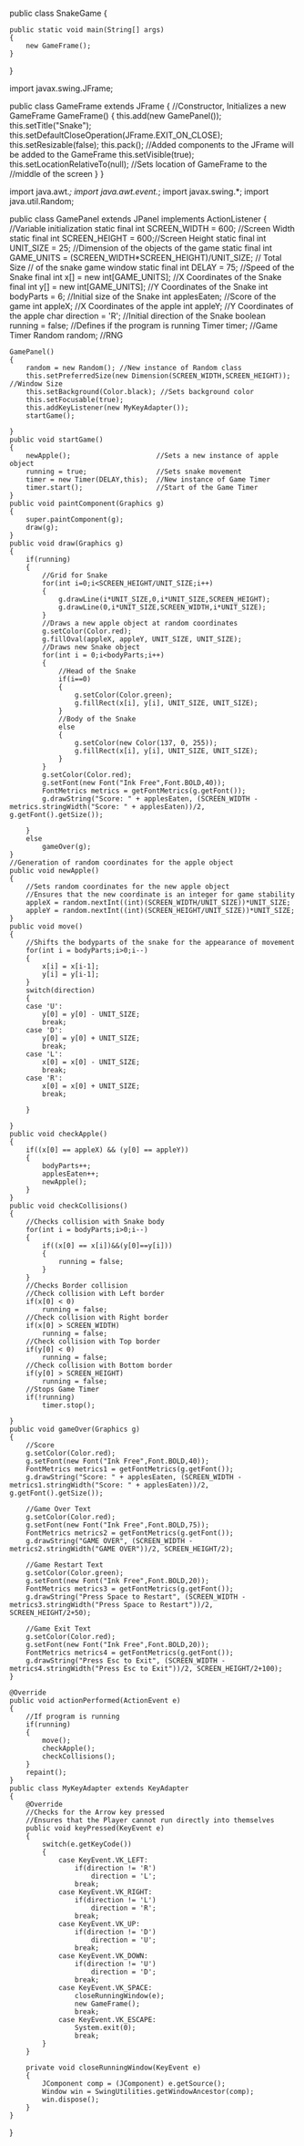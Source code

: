 public class SnakeGame 
{

	public static void main(String[] args)
	{
		new GameFrame();
	}
}


import javax.swing.JFrame;

public class GameFrame extends JFrame
{
	//Constructor, Initializes a new GameFrame
	GameFrame()
	{
		this.add(new GamePanel());
		this.setTitle("Snake");
		this.setDefaultCloseOperation(JFrame.EXIT_ON_CLOSE);
		this.setResizable(false);
		this.pack();	//Added components to the JFrame will be added to the GameFrame
		this.setVisible(true);
		this.setLocationRelativeTo(null); //Sets location of GameFrame to the
										  //middle of the screen
	}
}


import java.awt.*;
import java.awt.event.*;
import javax.swing.*;
import java.util.Random;

public class GamePanel extends JPanel implements ActionListener
{
	//Variable initialization
	static final int SCREEN_WIDTH = 600; //Screen Width
	static final int SCREEN_HEIGHT = 600;//Screen Height
	static final int UNIT_SIZE = 25;	 //Dimension of the objects of the game
	static final int GAME_UNITS = (SCREEN_WIDTH*SCREEN_HEIGHT)/UNIT_SIZE; // Total Size
														// of the snake game window
	static final int DELAY = 75;		//Speed of the Snake
	final int x[] = new int[GAME_UNITS]; //X Coordinates of the Snake
	final int y[] = new int[GAME_UNITS]; //Y Coordinates of the Snake
	int bodyParts = 6; //Initial size of the Snake
	int applesEaten;   //Score of the game
	int appleX;		   //X Coordinates of the apple
	int appleY;		   //Y Coordinates of the apple	
	char direction = 'R'; //Initial direction of the Snake
	boolean running = false; //Defines if the program is running
	Timer timer;			 //Game Timer
	Random random;			 //RNG
	

	GamePanel()
	{
		random = new Random(); //New instance of Random class
		this.setPreferredSize(new Dimension(SCREEN_WIDTH,SCREEN_HEIGHT)); //Window Size
		this.setBackground(Color.black); //Sets background color
		this.setFocusable(true);
		this.addKeyListener(new MyKeyAdapter());
		startGame();
		
	}
	public void startGame()
	{
		newApple();						//Sets a new instance of apple object
		running = true;					//Sets snake movement
		timer = new Timer(DELAY,this);	//New instance of Game Timer
		timer.start();					//Start of the Game Timer
	}
	public void paintComponent(Graphics g)
	{
		super.paintComponent(g);
		draw(g);
	}
	public void draw(Graphics g)
	{
		if(running)
		{
			//Grid for Snake
			for(int i=0;i<SCREEN_HEIGHT/UNIT_SIZE;i++)
			{
				g.drawLine(i*UNIT_SIZE,0,i*UNIT_SIZE,SCREEN_HEIGHT);
				g.drawLine(0,i*UNIT_SIZE,SCREEN_WIDTH,i*UNIT_SIZE);
			}
			//Draws a new apple object at random coordinates
			g.setColor(Color.red);
			g.fillOval(appleX, appleY, UNIT_SIZE, UNIT_SIZE);
			//Draws new Snake object
			for(int i = 0;i<bodyParts;i++)
			{
				//Head of the Snake
				if(i==0)
				{
					g.setColor(Color.green);
					g.fillRect(x[i], y[i], UNIT_SIZE, UNIT_SIZE);
				}
				//Body of the Snake
				else
				{
					g.setColor(new Color(137, 0, 255));
					g.fillRect(x[i], y[i], UNIT_SIZE, UNIT_SIZE);
				}
			}
			g.setColor(Color.red);
			g.setFont(new Font("Ink Free",Font.BOLD,40));
			FontMetrics metrics = getFontMetrics(g.getFont());
			g.drawString("Score: " + applesEaten, (SCREEN_WIDTH - metrics.stringWidth("Score: " + applesEaten))/2, g.getFont().getSize());
			
		}
		else
			gameOver(g);
	}
	//Generation of random coordinates for the apple object
	public void newApple()
	{
		//Sets random coordinates for the new apple object
		//Ensures that the new coordinate is an integer for game stability
		appleX = random.nextInt((int)(SCREEN_WIDTH/UNIT_SIZE))*UNIT_SIZE;
		appleY = random.nextInt((int)(SCREEN_HEIGHT/UNIT_SIZE))*UNIT_SIZE;
	}
	public void move()
	{
		//Shifts the bodyparts of the snake for the appearance of movement
		for(int i = bodyParts;i>0;i--)
		{
			x[i] = x[i-1];
			y[i] = y[i-1];
		}
		switch(direction)
		{
		case 'U':
			y[0] = y[0] - UNIT_SIZE;
			break;
		case 'D':
			y[0] = y[0] + UNIT_SIZE;
			break;
		case 'L':
			x[0] = x[0] - UNIT_SIZE;
			break;
		case 'R':
			x[0] = x[0] + UNIT_SIZE;
			break;
		
		}
		
	}
	public void checkApple()
	{
		if((x[0] == appleX) && (y[0] == appleY))
		{
			bodyParts++;
			applesEaten++;
			newApple();
		}
	}
	public void checkCollisions()
	{
		//Checks collision with Snake body
		for(int i = bodyParts;i>0;i--)
		{
			if((x[0] == x[i])&&(y[0]==y[i]))
			{
				running = false;
			}
		}
		//Checks Border collision
		//Check collision with Left border
		if(x[0] < 0)
			running = false;
		//Check collision with Right border
		if(x[0] > SCREEN_WIDTH)
			running = false;
		//Check collision with Top border
		if(y[0] < 0)
			running = false;
		//Check collision with Bottom border
		if(y[0] > SCREEN_HEIGHT)
			running = false;
		//Stops Game Timer
		if(!running)
			timer.stop();
		
	}
	public void gameOver(Graphics g)
	{
		//Score
		g.setColor(Color.red);
		g.setFont(new Font("Ink Free",Font.BOLD,40));
		FontMetrics metrics1 = getFontMetrics(g.getFont());
		g.drawString("Score: " + applesEaten, (SCREEN_WIDTH - metrics1.stringWidth("Score: " + applesEaten))/2, g.getFont().getSize());
		
		//Game Over Text
		g.setColor(Color.red);
		g.setFont(new Font("Ink Free",Font.BOLD,75));
		FontMetrics metrics2 = getFontMetrics(g.getFont());
		g.drawString("GAME OVER", (SCREEN_WIDTH - metrics2.stringWidth("GAME OVER"))/2, SCREEN_HEIGHT/2);
		
		//Game Restart Text
		g.setColor(Color.green);
		g.setFont(new Font("Ink Free",Font.BOLD,20));
		FontMetrics metrics3 = getFontMetrics(g.getFont());
		g.drawString("Press Space to Restart", (SCREEN_WIDTH - metrics3.stringWidth("Press Space to Restart"))/2, SCREEN_HEIGHT/2+50);
		
		//Game Exit Text
		g.setColor(Color.red);
		g.setFont(new Font("Ink Free",Font.BOLD,20));
		FontMetrics metrics4 = getFontMetrics(g.getFont());
		g.drawString("Press Esc to Exit", (SCREEN_WIDTH - metrics4.stringWidth("Press Esc to Exit"))/2, SCREEN_HEIGHT/2+100);
	}
	
	@Override
	public void actionPerformed(ActionEvent e) 
	{
		//If program is running
		if(running)
		{
			move();
			checkApple();
			checkCollisions();
		}
		repaint();
	}
	public class MyKeyAdapter extends KeyAdapter
	{
		@Override
		//Checks for the Arrow key pressed
		//Ensures that the Player cannot run directly into themselves
		public void keyPressed(KeyEvent e)
		{
			switch(e.getKeyCode())
			{
				case KeyEvent.VK_LEFT:
					if(direction != 'R')
						direction = 'L';
					break;
				case KeyEvent.VK_RIGHT:
					if(direction != 'L')
						direction = 'R';
					break;
				case KeyEvent.VK_UP:
					if(direction != 'D')
						direction = 'U';
					break;
				case KeyEvent.VK_DOWN:
					if(direction != 'U')
						direction = 'D';
					break;
				case KeyEvent.VK_SPACE:
					closeRunningWindow(e);
					new GameFrame();
					break;	
				case KeyEvent.VK_ESCAPE:
					System.exit(0);
					break;			
			}
		}

		private void closeRunningWindow(KeyEvent e) 
		{
			JComponent comp = (JComponent) e.getSource();
	        Window win = SwingUtilities.getWindowAncestor(comp);
	        win.dispose();
		}
	}

}
